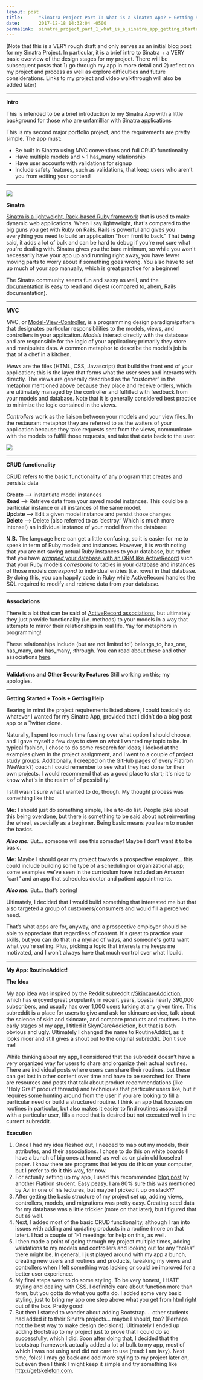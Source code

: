 ```yaml
---
layout: post
title:      "Sinatra Project Part I: What is a Sinatra App? + Getting Started"
date:       2017-12-18 14:32:04 -0500
permalink:  sinatra_project_part_1_what_is_a_sinatra_app_getting_started
---
```


(Note that this is a VERY rough draft and only serves as an initial blog post for my Sinatra Project. In particular, it is a brief intro to Sinatra + a VERY basic overview of the design stages for my project. There will be subsequent posts that 1) go through my app in more detail and 2) reflect on my project and process as well as explore difficulties and future considerations. Links to my project and video walkthrough will also be added later)

*         *          *          *          *          *          *           *          *          *         *          *          *          *          *          *         *          *          *          *         *          
**Intro**

This is intended to be a brief introduction to my Sinatra App with a little background for those who are unfamilliar with Sinatra applications

This is my second major portfolio project, and the requirements are pretty simple. The app must:

* Be built in Sinatra using MVC conventions and full CRUD functionality
* Have multiple models and > 1 has_many relationship
* Have user accounts with validations for signup
* Include safety features, such as validations, that keep users who aren’t you from editing your content!

*         *          *          *          *          *          *           *          *          *         *          *          *          *          *          *         *          *          *          *         * 

![](http://budiirawan.com/wp-content/uploads/2015/06/sinatra-logo.png)

**Sinatra**

[Sinatra is a lightweight, Rack-based Ruby framework](https://learn.co/tracks/full-stack-web-development-v3/sinatra/sinatra-basics/what-is-sinatra) that is used to make dynamic web applications. When I say lightweight, that's compared to the big guns you get with Ruby on Rails. Rails is powerful and gives you everything you need to build an application "from front to back." That being said, it adds a lot of bulk and can be hard to debug if you're not sure what you're dealing with. Sinatra gives you the bare minimum, so while you won't necessarily have your app up and running right away, you have fewer moving parts to worry about if something goes wrong. You also have to set up much of your app manually, which is great practice for a beginner!

 The Sinatra community seems fun and sassy as well, and the [documentation](http://sinatrarb.com/documentation.html) is easy to read and digest (compared to, ahem, Rails documentation). 

*         *          *          *          *          *          *           *          *          *         *          *          *          *          *          *         *          *          *          *         * 

**MVC**

MVC, or [Model-View-Controller](https://learn.co/tracks/full-stack-web-development-v3/sinatra/mvc-and-forms/intro-to-mvc), is a programming design paradigm/pattern that designates particular responsibilities to the models, views, and controllers in your application. *Models* interact directly with the database and are responsible for the logic of your application; primarily they store and manipulate data. A common metaphor to describe the model’s job is that of a chef in a kitchen.

*Views* are the files (HTML, CSS, Javascript) that build the front end of your application; this is the layer that forms what the user sees and interacts with directly. The views are generally described as the “customer” in the metaphor mentioned above because they place and receive orders, which are ultimately managed by the controller and fulfilled with feedback from your models and database. Note that it is generally considered best practice to minimize the logic contained in the views.

*Controllers* work as the liaison between your models and your view files. In the restaurant metaphor they are referred to as the waiters of your application because they take requests sent from the views, communicate with the models to fulfill those requests, and take that data back to the user. 

![](http://www.how-to-draw-funny-cartoons.com/image-files/cartoon-waiter-008.jpg)


*         *          *          *          *          *          *           *          *          *         *          *          *          *          *          *         *          *          *          *         * 

**CRUD functionality**

[CRUD](https://learn.co/tracks/full-stack-web-development-v3/sinatra/activerecord/activerecord-in-sinatra) refers to the basic functionality of any program that creates and persists data

**Create** —> instantiate model instances <br>
**Read** —> Retrieve data from your saved model instances. This could be a particular instance or all instances of the same model. <br>
**Update** —> Edit a given model instance and persist those changes <br>
**Delete** —> Delete (also referred to as ‘destroy.’ Which is much more intense!) an individual instance of your model from the database

**N.B.** The language here can get a little confusing, so it is easier for me to speak in term of Ruby models and instances. However, it is worth noting that you are not saving actual Ruby instances to your database, but rather that you have [*wrapped* your database with an ORM like ActiveRecord](https://learn.co/tracks/full-stack-web-development-v3/orms-and-activerecord/orms/why-an-orm-is-useful) such that your Ruby models *correspond* to tables in your database and instances of those models *correspond* to individual entries (i.e. rows) in that database. By doing this, you can happily code in Ruby while ActiveRecord handles the SQL required to modify and retrieve data from your database. 

*         *          *          *          *          *          *           *          *          *         *          *          *          *          *          *         *          *          *          *         * 

**Associations**

There is a lot that can be said of [ActiveRecord associations](https://learn.co/tracks/full-stack-web-development-v3/orms-and-activerecord/associations/activerecord-associations), but ultimately they just provide functionality (i.e. methods) to your models in a way that attempts to mirror their relationships in real life. Yay for metaphors in programming! 

These relationships include (but are not limited to!) belongs_to, has_one, has_many, and has_many, :through. You can read about these and other associations [here](http://guides.rubyonrails.org/association_basics.html). 

*         *          *          *          *          *          *           *          *          *         *          *          *          *          *          *         *          *          *          *         * 

**Validations and Other Security Features**
Still working on this; my apologies. 

*         *          *          *          *          *          *           *          *          *         *          *          *          *          *          *         *          *          *          *         * 

**Getting Started + Tools + Getting Help**

Bearing in mind the project requirements listed above, I could basically do whatever I  wanted for my Sinatra App, provided that I didn’t do a blog post app or a Twitter clone. 

Naturally, I spent too much time fussing over what option I should choose, and I gave myself a few days to stew on what I wanted my topic to be. In typical fashion, I chose to do some research for ideas; I looked at the examples given in the project assignment, and I went to a couple of project study groups. Additionally, I creeped on the GitHub pages of every Flatiron (WeWork?) coach I could remember to see what they had done for their own projects. I would recommend that as a good place to start; it's nice to know what's in the realm of of possibility!

I still wasn’t sure what I wanted to do, though. My thought process was something like this:

**Me:** I should just do something simple, like a to-do list. People joke about this being [overdone](https://medium.freecodecamp.org/every-time-you-build-a-to-do-list-app-a-puppy-dies-505b54637a5d), but there is something to be said about not reinventing the wheel, especially as a beginner. Being basic means you learn to master the basics.&#x2028;&#x2028;

***Also me:***  But… someone will see this someday! Maybe I don’t want it to be basic. 

**Me:** Maybe I should gear my project towards a prospective employer... this could include building some type of a scheduling or organizational app; some examples we’ve seen in the curriculum have included an Amazon “cart” and an app that schedules doctor and patient appointments. 

***Also me:*** But… that’s boring! 

Ultimately, I decided that I would build something that interested me but that also targeted a group of customers/consumers and would fill a perceived need. 

That’s what apps are for, anyway, and a prospective employer should be able to appreciate that regardless of content. It's great to practice your skills, but you can do that in a myriad of ways, and someone's gotta want what you're selling. Plus, picking a topic that interests me keeps me motivated, and I won’t always have that much control over what I build.

*         *          *          *          *          *          *           *          *          *         *          *          *          *          *          *         *          *          *          *         * 

**My App: RoutineAddict!**

**The Idea**

My app idea was inspired by the Reddit subreddit [r/SkincareAddiction](https://www.reddit.com/r/SkincareAddiction/), which has enjoyed great propularity in recent years, boasts nearly 390,000 subscribers, and usually has over 1,000 users lurking at any given time. This subreddit is a place for users to give and ask for skincare advice, talk about the science of skin and skincare, and compare products and routines. In the early stages of my app, I titled it SkynCareAddiction, but that is both obvious and ugly. Ultimately I changed the name to RoutineAddict, as it looks nicer and still gives a shout out to the original subreddit. Don't sue me!

While thinking about my app, I considered that the subreddit doesn’t have a very organized way for users to share and organize their actual routines. There are individual posts where users can share their routines, but these can get lost in other content over time and have to be searched for. There are resources and posts that talk about product recommendations (like "Holy Grail" product threads) and techniques that particular users like, but it requires some hunting around from the user if you are looking to fill a particular need or build a structured routine. I think an app that focuses on routines in particular, but also makes it easier to find routines associated with a particular user,  fills a need that is desired but not executed well in the current subreddit.

**Execution**
1. Once I had my idea fleshed out, I needed to map out my models, their attributes, and their associations.  I chose to do this on white boards (I have a bunch of big ones at home) as well as on plain old looseleaf paper. I know there are programs that let you do this on your computer, but I prefer to do it this way, for now.
2. For actually setting up my app, I used this recommended [blog post](http://blog.flatironschool.com/how-to-build-a-sinatra-web-app-in-10-steps) by another Flatiron student. Easy peasy. I am 80% sure this was mentioned by Avi in one of his lectures, but maybe I picked it up on slack?? 
3. After getting the basic structure of my project set up, adding views, controllers, models, and migrations was pretty easy. Creating seed data for my database was a little trickier (more on that later), but I figured that out as well. 
4. Next, I added most of the basic CRUD functionality, although I ran into issues with adding and updating products in a routine (more on that later). I had a couple of 1-1 meetings for help on this, as well.
5. I then made a point of going through my project multiple times, adding validations to my models and controllers and looking out for any “holes” there might be. In general, I just played around with my app a bunch, creating new users and routines and products, tweaking my views and controllers when I felt something was lacking or could be improved for a better user experience.
6. My final steps were to do some styling. To be very honest, I HATE styling and dealing with CSS. I definitely care about function more than form, but you gotta do what you gotta do. I added some very basic styling, just to bring my app one step above what you get from html right out of the box. Pretty good!&#x2028;&#x2028;
7. But then I started to wonder about adding Bootstrap…. other students had added it to their Sinatra projects… maybe I should, too? (Perhaps not the best way to make design decisions). Ultimately I ended up adding Bootstrap to my project just to prove that I could do so successfully, which I did. Soon after doing that, I decided that the bootstrap framework actually added a lot of bulk to my app, most of which I was not using and did not care to use (read: I am lazy). Next time, folks! I may go back and add more styling to my project later on, but even then I think I might keep it simple and try something like http://getskeleton.com.

